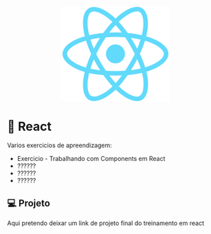 <p align="center">
  <img alt="logo-react" src="./react.png" width="50%">
</p>

# 🚀 React

Varios exercicios de apreendizagem:

- Exercicio - Trabalhando com Components em React 
- ??????
- ??????
- ??????

## 💻 Projeto

Aqui pretendo deixar um link de projeto final do treinamento em react
